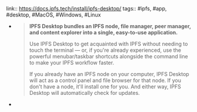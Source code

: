 link:: https://docs.ipfs.tech/install/ipfs-desktop/
tags:: #ipfs, #app, #desktop, #MacOS, #Windows, #Linux

- > **IPFS Desktop bundles an IPFS node, file manager, peer manager, and content explorer into a single, easy-to-use application.**
  >
  > Use IPFS Desktop to get acquainted with IPFS without needing to touch the terminal — or, if you're already experienced, use the powerful menubar/taskbar shortcuts alongside the command line to make your IPFS workflow faster.
  >
  > If you already have an IPFS node on your computer, IPFS Desktop will act as a control panel and file browser for that node. If you don't have a node, it'll install one for you. And either way, IPFS Desktop will automatically check for updates.
-